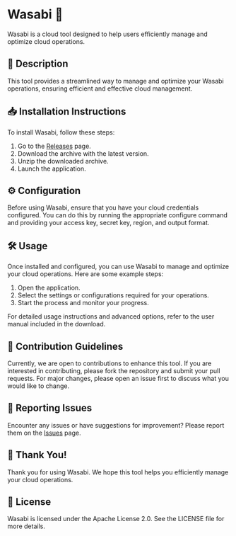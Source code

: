 
# Wasabi 🚀

Wasabi is a cloud tool designed to help users efficiently manage and optimize cloud operations.

## 📜 Description

This tool provides a streamlined way to manage and optimize your Wasabi operations, ensuring efficient and effective cloud management.

## 📥 Installation Instructions

To install Wasabi, follow these steps:

1. Go to the [Releases](../../releases) page.
2. Download the archive with the latest version.
3. Unzip the downloaded archive.
4. Launch the application.

## ⚙️ Configuration

Before using Wasabi, ensure that you have your cloud credentials configured. You can do this by running the appropriate configure command and providing your access key, secret key, region, and output format.

## 🛠️ Usage

Once installed and configured, you can use Wasabi to manage and optimize your cloud operations. Here are some example steps:

1. Open the application.
2. Select the settings or configurations required for your operations.
3. Start the process and monitor your progress.

For detailed usage instructions and advanced options, refer to the user manual included in the download.

## 🤝 Contribution Guidelines

Currently, we are open to contributions to enhance this tool. If you are interested in contributing, please fork the repository and submit your pull requests. For major changes, please open an issue first to discuss what you would like to change.

## 🐞 Reporting Issues

Encounter any issues or have suggestions for improvement? Please report them on the [Issues](../../issues) page.

## 🌟 Thank You!

Thank you for using Wasabi. We hope this tool helps you efficiently manage your cloud operations.

## 📄 License

Wasabi is licensed under the Apache License 2.0. See the LICENSE file for more details.
